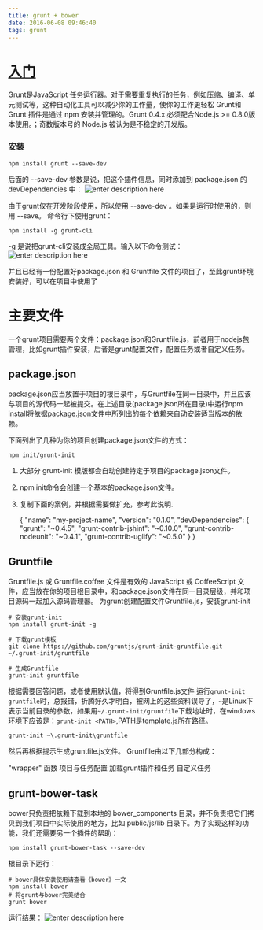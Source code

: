 ```yaml
---
title: grunt + bower
date: 2016-06-08 09:46:40
tags: grunt
---
```

# [入门][1]
Grunt是JavaScript 任务运行器。对于需要重复执行的任务，例如压缩、编译、单元测试等，这种自动化工具可以减少你的工作量，使你的工作更轻松
Grunt和 Grunt 插件是通过 npm 安装并管理的。Grunt 0.4.x 必须配合Node.js >= 0.8.0版本使用。；奇数版本号的 Node.js 被认为是不稳定的开发版。
### 安装

    npm install grunt --save-dev
后面的 --save-dev 参数是说，把这个插件信息，同时添加到 package.json 的 devDependencies 中：
![enter description here][2]

由于grunt仅在开发阶段使用，所以使用 --save-dev 。如果是运行时使用的，则用 --save。
命令行下使用grunt：

    npm install -g grunt-cli
-g 是说把grunt-cli安装成全局工具。输入以下命令测试：
![enter description here][3]

并且已经有一份配置好package.json 和 Gruntfile 文件的项目了，至此grunt环境安装好，可以在项目中使用了
# 主要文件
一个grunt项目需要两个文件：package.json和Gruntfile.js，前者用于nodejs包管理，比如grunt插件安装，后者是grunt配置文件，配置任务或者自定义任务。
## package.json

package.json应当放置于项目的根目录中，与Gruntfile在同一目录中，并且应该与项目的源代码一起被提交。在上述目录(package.json所在目录)中运行npm install将依据package.json文件中所列出的每个依赖来自动安装适当版本的依赖。

下面列出了几种为你的项目创建package.json文件的方式：

    npm init/grunt-init
1. 大部分 grunt-init 模版都会自动创建特定于项目的package.json文件。
2. npm init命令会创建一个基本的package.json文件。
3. 复制下面的案例，并根据需要做扩充，参考此说明.


    {
      "name": "my-project-name",
      "version": "0.1.0",
      "devDependencies": {
        "grunt": "~0.4.5",
        "grunt-contrib-jshint": "~0.10.0",
        "grunt-contrib-nodeunit": "~0.4.1",
        "grunt-contrib-uglify": "~0.5.0"
      }
    }
## Gruntfile

Gruntfile.js 或 Gruntfile.coffee 文件是有效的 JavaScript 或 CoffeeScript 文件，应当放在你的项目根目录中，和package.json文件在同一目录层级，并和项目源码一起加入源码管理器。
为grunt创建配置文件Gruntfile.js，安装grunt-init

    # 安装grunt-init
    npm install grunt-init -g

    # 下载grunt模板
    git clone https://github.com/gruntjs/grunt-init-gruntfile.git ~/.grunt-init/gruntfile

    # 生成Gruntfile
    grunt-init gruntfile
根据需要回答问题，或者使用默认值，将得到Gruntfile.js文件
运行`grunt-init gruntfile`时，总报错，折腾好久才明白，被网上的这些资料误导了，`~`是Linux下表示当前目录的参数，如果用`~/.grunt-init/gruntfile`下载地址时，在windows环境下应该是：`grunt-init <PATH>`,PATH是template.js所在路径。

    grunt-init ~\.grunt-init\gruntfile
然后再根据提示生成gruntfile.js文件。
Gruntfile由以下几部分构成：

"wrapper" 函数
项目与任务配置
加载grunt插件和任务
自定义任务
## grunt-bower-task
bower只负责把依赖下载到本地的 bower_components 目录，并不负责把它们拷贝到我们项目中实际使用的地方，比如 public/js/lib 目录下。为了实现这样的功能，我们还需要另一个插件的帮助：

    npm install grunt-bower-task --save-dev
根目录下运行：

    # bower具体安装使用请查看《bower》一文
    npm install bower 
    # 将grunt与bower完美结合
    grunt bower
运行结果：
![enter description here][4]


  [1]: http://www.gruntjs.net/getting-started
  [2]: ./images/1.png "1.png"
  [3]: ./images/2.png "2.png"
  [4]: ./images/3.png "3.png"
